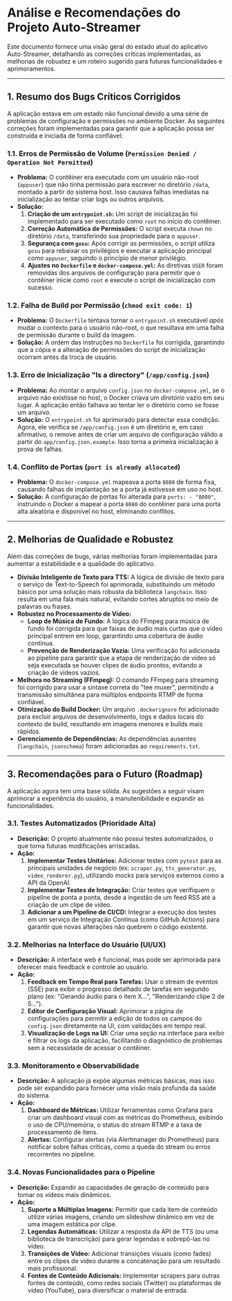 # Análise e Recomendações do Projeto Auto-Streamer

Este documento fornece uma visão geral do estado atual do aplicativo Auto-Streamer, detalhando as correções críticas implementadas, as melhorias de robustez e um roteiro sugerido para futuras funcionalidades e aprimoramentos.

---

## 1. Resumo dos Bugs Críticos Corrigidos

A aplicação estava em um estado não funcional devido a uma série de problemas de configuração e permissões no ambiente Docker. As seguintes correções foram implementadas para garantir que a aplicação possa ser construída e iniciada de forma confiável:

### 1.1. Erros de Permissão de Volume (`Permission Denied / Operation Not Permitted`)

-   **Problema:** O contêiner era executado com um usuário não-root (`appuser`) que não tinha permissão para escrever no diretório `/data`, montado a partir do sistema host. Isso causava falhas imediatas na inicialização ao tentar criar logs ou outros arquivos.
-   **Solução:**
    1.  **Criação de um `entrypoint.sh`:** Um script de inicialização foi implementado para ser executado como `root` no início do contêiner.
    2.  **Correção Automática de Permissões:** O script executa `chown` no diretório `/data`, transferindo sua propriedade para o `appuser`.
    3.  **Segurança com `gosu`:** Após corrigir as permissões, o script utiliza `gosu` para rebaixar os privilégios e executar a aplicação principal como `appuser`, seguindo o princípio de menor privilégio.
    4.  **Ajustes no `Dockerfile` e `docker-compose.yml`:** As diretivas `USER` foram removidas dos arquivos de configuração para permitir que o contêiner inicie como `root` e execute o script de inicialização com sucesso.

### 1.2. Falha de Build por Permissão (`chmod exit code: 1`)

-   **Problema:** O `Dockerfile` tentava tornar o `entrypoint.sh` executável *após* mudar o contexto para o usuário não-root, o que resultava em uma falha de permissão durante o build da imagem.
-   **Solução:** A ordem das instruções no `Dockerfile` foi corrigida, garantindo que a cópia e a alteração de permissões do script de inicialização ocorram antes da troca de usuário.

### 1.3. Erro de Inicialização "Is a directory" (`/app/config.json`)

-   **Problema:** Ao montar o arquivo `config.json` no `docker-compose.yml`, se o arquivo não existisse no host, o Docker criava um *diretório* vazio em seu lugar. A aplicação então falhava ao tentar ler o diretório como se fosse um arquivo.
-   **Solução:** O `entrypoint.sh` foi aprimorado para detectar essa condição. Agora, ele verifica se `/app/config.json` é um diretório e, em caso afirmativo, o remove antes de criar um arquivo de configuração válido a partir do `app/config.json.example`. Isso torna a primeira inicialização à prova de falhas.

### 1.4. Conflito de Portas (`port is already allocated`)

-   **Problema:** O `docker-compose.yml` mapeava a porta `8080` de forma fixa, causando falhas de implantação se a porta já estivesse em uso no host.
-   **Solução:** A configuração de portas foi alterada para `ports: - "8080"`, instruindo o Docker a mapear a porta `8080` do contêiner para uma porta alta aleatória e disponível no host, eliminando conflitos.

---

## 2. Melhorias de Qualidade e Robustez

Além das correções de bugs, várias melhorias foram implementadas para aumentar a estabilidade e a qualidade do aplicativo.

-   **Divisão Inteligente de Texto para TTS:** A lógica de divisão de texto para o serviço de Text-to-Speech foi aprimorada, substituindo um método básico por uma solução mais robusta da biblioteca `langchain`. Isso resulta em uma fala mais natural, evitando cortes abruptos no meio de palavras ou frases.
-   **Robustez no Processamento de Vídeo:**
    -   **Loop de Música de Fundo:** A lógica do FFmpeg para música de fundo foi corrigida para que faixas de áudio mais curtas que o vídeo principal entrem em loop, garantindo uma cobertura de áudio contínua.
    -   **Prevenção de Renderização Vazia:** Uma verificação foi adicionada ao pipeline para garantir que a etapa de renderização de vídeo só seja executada se houver clipes de áudio prontos, evitando a criação de vídeos vazios.
-   **Melhora no Streaming (FFmpeg):** O comando FFmpeg para streaming foi corrigido para usar a sintaxe correta do "tee muxer", permitindo a transmissão simultânea para múltiplos endpoints RTMP de forma confiável.
-   **Otimização do Build Docker:** Um arquivo `.dockerignore` foi adicionado para excluir arquivos de desenvolvimento, logs e dados locais do contexto de build, resultando em imagens menores e builds mais rápidos.
-   **Gerenciamento de Dependências:** As dependências ausentes (`langchain`, `jsonschema`) foram adicionadas ao `requirements.txt`.

---

## 3. Recomendações para o Futuro (Roadmap)

A aplicação agora tem uma base sólida. As sugestões a seguir visam aprimorar a experiência do usuário, a manutenibilidade e expandir as funcionalidades.

### 3.1. Testes Automatizados (Prioridade Alta)

-   **Descrição:** O projeto atualmente não possui testes automatizados, o que torna futuras modificações arriscadas.
-   **Ação:**
    1.  **Implementar Testes Unitários:** Adicionar testes com `pytest` para as principais unidades de negócio (ex: `scraper.py`, `tts_generator.py`, `video_renderer.py`), utilizando mocks para serviços externos como a API da OpenAI.
    2.  **Implementar Testes de Integração:** Criar testes que verifiquem o pipeline de ponta a ponta, desde a ingestão de um feed RSS até a criação de um clipe de vídeo.
    3.  **Adicionar a um Pipeline de CI/CD:** Integrar a execução dos testes em um serviço de Integração Contínua (como GitHub Actions) para garantir que novas alterações não quebrem o código existente.

### 3.2. Melhorias na Interface do Usuário (UI/UX)

-   **Descrição:** A interface web é funcional, mas pode ser aprimorada para oferecer mais feedback e controle ao usuário.
-   **Ação:**
    1.  **Feedback em Tempo Real para Tarefas:** Usar o stream de eventos (SSE) para exibir o progresso detalhado de tarefas em segundo plano (ex: "Gerando áudio para o item X...", "Renderizando clipe 2 de 5...").
    2.  **Editor de Configuração Visual:** Aprimorar a página de configurações para permitir a edição de todos os campos do `config.json` diretamente na UI, com validações em tempo real.
    3.  **Visualização de Logs na UI:** Criar uma seção na interface para exibir e filtrar os logs da aplicação, facilitando o diagnóstico de problemas sem a necessidade de acessar o contêiner.

### 3.3. Monitoramento e Observabilidade

-   **Descrição:** A aplicação já expõe algumas métricas básicas, mas isso pode ser expandido para fornecer uma visão mais profunda da saúde do sistema.
-   **Ação:**
    1.  **Dashboard de Métricas:** Utilizar ferramentas como Grafana para criar um dashboard visual com as métricas do Prometheus, exibindo o uso de CPU/memória, o status do stream RTMP e a taxa de processamento de itens.
    2.  **Alertas:** Configurar alertas (via Alertmanager do Prometheus) para notificar sobre falhas críticas, como a queda do stream ou erros recorrentes no pipeline.

### 3.4. Novas Funcionalidades para o Pipeline

-   **Descrição:** Expandir as capacidades de geração de conteúdo para tornar os vídeos mais dinâmicos.
-   **Ação:**
    1.  **Suporte a Múltiplas Imagens:** Permitir que cada item de conteúdo utilize várias imagens, criando um slideshow dinâmico em vez de uma imagem estática por clipe.
    2.  **Legendas Automáticas:** Utilizar a resposta da API de TTS (ou uma biblioteca de transcrição) para gerar legendas e sobrepô-las no vídeo.
    3.  **Transições de Vídeo:** Adicionar transições visuais (como fades) entre os clipes de vídeo durante a concatenação para um resultado mais profissional.
    4.  **Fontes de Conteúdo Adicionais:** Implementar scrapers para outras fontes de conteúdo, como redes sociais (Twitter) ou plataformas de vídeo (YouTube), para diversificar o material de entrada.
